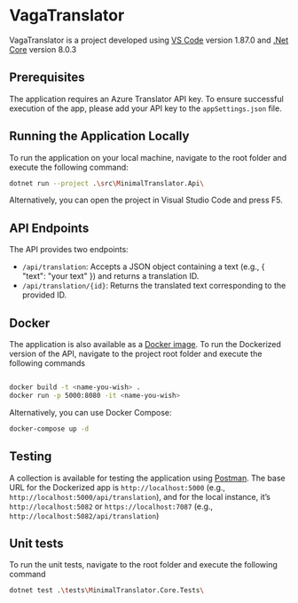 # VagaTranslator

VagaTranslator is a project developed using [VS Code](https://code.visualstudio.com/) version 1.87.0 and [.Net Core](https://dotnet.microsoft.com/en-us/download/dotnet/8.0) version 8.0.3

## Prerequisites

The application requires an Azure Translator API key. To ensure successful execution of the app, please add your API key to the `appSettings.json` file.

## Running the Application Locally

To run the application on your local machine, navigate to the root folder and execute the following command:

```bash
dotnet run --project .\src\MinimalTranslator.Api\
```

Alternatively, you can open the project in Visual Studio Code and press F5.

## API Endpoints

The API provides two endpoints:  

- `/api/translation`: Accepts a JSON object containing a text (e.g., { "text": "your text" }) and returns a translation ID.
- `/api/translation/{id}`: Returns the translated text corresponding to the provided ID.

## Docker

The application is also available as a [Docker image](https://www.docker.com/get-started). To run the Dockerized version of the API, navigate to the project root folder and execute the following commands

```bash

docker build -t <name-you-wish> .
docker run -p 5000:8080 -it <name-you-wish>
```

Alternatively, you can use Docker Compose:

```bash
docker-compose up -d
```

## Testing

A collection is available for testing the application using [Postman](https://www.postman.com/). The base URL for the Dockerized app is `http://localhost:5000` (e.g., `http://localhost:5000/api/translation`), and for the local instance, it’s `http://localhost:5082` or `https://localhost:7087` (e.g., `http://localhost:5082/api/translation`)

## Unit tests

To run the unit tests, navigate to the root folder and execute the following command

```bash
dotnet test .\tests\MinimalTranslator.Core.Tests\
```
